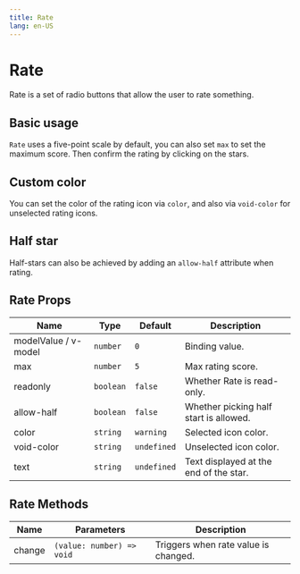 ```yaml
---
title: Rate
lang: en-US
---
```


# Rate

Rate is a set of radio buttons that allow the user to rate something.

## Basic usage
`Rate` uses a five-point scale by default, you can also set `max` to set the maximum score.
Then confirm the rating by clicking on the stars.

<demo src="../example/rate/basic.vue"></demo>

## Custom color
You can set the color of the rating icon via `color`, and also via `void-color` for unselected rating icons.

<demo src="../example/rate/customColor.vue"></demo>

## Half star
Half-stars can also be achieved by adding an `allow-half` attribute when rating.
<demo src="../example/rate/halfStar.vue"></demo>


## Rate Props

| Name | Type | Default | Description |
| --- | --- | --- | --- |
| modelValue / v-model | `number` | `0` | Binding value. |
| max | `number` | `5`  | Max rating score. |
| readonly | `boolean` | `false` | Whether Rate is read-only. |
| allow-half | `boolean` | `false` | Whether picking half start is allowed. |
| color | `string` | `warning` | Selected icon color. |
| void-color | `string` | `undefined` | Unselected icon color. |
| text | `string` | `undefined` | Text displayed at the end of the star.  |


## Rate Methods

| Name | Parameters | Description | 
| --- | --- | --- |
| change | `(value: number) => void` | Triggers when rate value is changed. |



